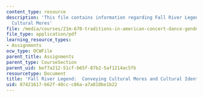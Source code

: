 ```yaml
---
content_type: resource
description: 'This file contains information regarding Fall River Legend:  Conveying
  Cultural Mores'
file: /media/courses/21m-670-traditions-in-american-concert-dance-gender-and-autobiography-spring-2008/07421617b62f40ccc86aa7a810be1b22_MIT21M_670S08_chao_fall.pdf
file_type: application/pdf
learning_resource_types:
- Assignments
ocw_type: OCWFile
parent_title: Assignments
parent_type: CourseSection
parent_uid: bef7a212-51cf-b65f-87b2-5af1214ac5fb
resourcetype: Document
title: 'Fall River Legend:  Conveying Cultural Mores and Cultural Identity'
uid: 07421617-b62f-40cc-c86a-a7a810be1b22
---
```

